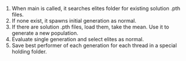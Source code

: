 1. When main is called, it searches elites folder for existing solution .pth files.
2. If none exist, it spawns initial generation as normal.
3. If there are solution .pth files, load them, take the mean. Use it to generate a new population.
4. Evaluate single generation and select elites as normal.
5. Save best performer of each generation for each thread in a special holding folder. 

